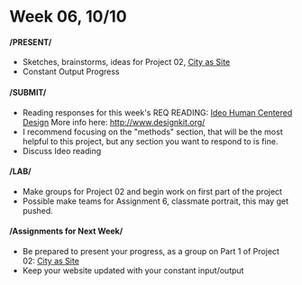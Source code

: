 # Week 06, 10/10

#### /PRESENT/

* Sketches, brainstorms, ideas for Project 02, [City as Site](city_as_site.md)
* Constant Output Progress

#### /SUBMIT/

* Reading responses for this week's REQ READING: [Ideo Human Centered Design](https://drive.google.com/file/d/187hYjorIpv2Xf7bAYMwlq7lHGVv9USq3/view?usp=sharing) More info here: http://www.designkit.org/
* I recommend focusing on the "methods" section, that will be the most helpful to this project, but any section you want to respond to is fine. 
* Discuss Ideo reading

#### /LAB/

* Make groups for Project 02 and begin work on first part of the project
* Possible make teams for Assignment 6, classmate portrait, this may get pushed. 

#### /Assignments for Next Week/

* Be prepared to present your progress, as a group on Part 1 of Project 02: [City as Site](city_as_site.md)
* Keep your website updated with your constant input/output 
